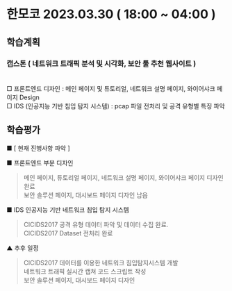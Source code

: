 # 한모코 2023.03.30 ( 18:00 ~ 04:00 )


학습계획
---
### 캡스톤 ( 네트워크 트래픽 분석 및 시각화, 보안 툴 추천 웹사이트 ) <br><br>

□ 프론트엔드 디자인 : 메인 페이지 및 튜토리얼, 네트워크 설명 페이지, 와이어샤크 페이지 Design <br>
□ IDS (인공지능 기반 침입 탐지 시스템) : pcap 파일 전처리 및 공격 유형별 특징 파악 <br>

학습평가
---
■ [ 현재 진행사항 파악 ] <br>

■ 프론트엔드 부분 디자인 <br>
> 메인 페이지, 튜토리얼 페이지, 네트워크 설명 페이지, 와이어샤크 페이지 디자인 완료 <br>
> 보안 솔루션 페이지, 대시보드 페이지 디자인 남음 <br>

■ IDS 인공지능 기반 네트워크 침입 탐지 시스템 <br>
> CICIDS2017 공격 유형 데이터 파악 및 데이터 수집 완료. <br>
> CICIDS2017 Dataset 전처리 완료 <br>

▲ 추후 일정
> CICIDS2017 데이터를 이용한 네트워크 침입탐지시스템 개발 <br>
> 네트워크 트래픽 실시간 캡쳐 코드 스크립트 작성 <br>
> 보안 솔루션 페이지, 대시보드 페이지 디자인 <br>

